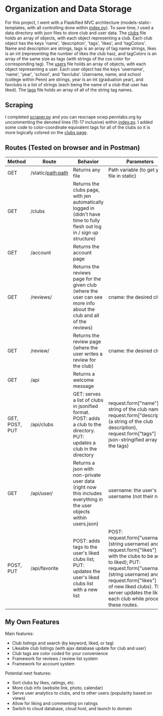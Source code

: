 # Organization and Data Storage
For this project, I went with a Flaskified MVC architecture (models-static-templates, with all controlling done within [index.py](index.py)).
To save time, I used a data directory with json files to store club and user data.
The [clubs](data/clubs.json) file holds an array of objects, with each object representing a club.  Each club object has the keys 'name', 'description', 'tags', 'likes', and 'tagColors'.  Name and description are strings, tags is an array of tag name strings, likes is an int (representing the number of likes the club has), and tagColors is an array of the same size as tags (with strings of the css color for corresponding tag).
The [users](data/users.json) file holds an array of objects, with each object representing a user.  Each user object has the keys 'username', 'name', 'year', 'school', and 'favclubs'.  Username, name, and school (college within Penn) are strings, year is an int (graduation year), and favclubs is a list of strings (each being the name of a club that user has liked).
The [tags](data/tags.json) file holds an array of all of the string tag names.

## Scraping
I completed [scraper.py](models/scraper.py) and you can rescrape ocwp.pennlabs.org by uncommenting the denoted lines (15-17 inclusive) within [index.py](index.py).  I added some code to color-coordinate equivalent tags for all of the clubs so it is more logically colored on the [clubs page](templates/clubs.html).

## Routes (Tested on browser and in Postman)
| Method         | Route                | Behavior                                                                                                                    | Parameters                                                                                                                                                                                                                                                                                              | Returns                                                                                                                                                              |
|----------------|----------------------|-----------------------------------------------------------------------------------------------------------------------------|---------------------------------------------------------------------------------------------------------------------------------------------------------------------------------------------------------------------------------------------------------------------------------------------------------|----------------------------------------------------------------------------------------------------------------------------------------------------------------------|
| GET            | /static/<path:path>  | Returns any file                                                                                                            | Path variable (to get your file in static)                                                                                                                                                                                                                                                              | js or css                                                                                                                                                            |
| GET            | /clubs               | Returns the clubs page, with jen automatically logged in (didn't have time to fully flesh out log in / sign up structure)   |                                                                                                                                                                                                                                                                                                         | html                                                                                                                                                                 |
| GET            | /account             | Returns the account page                                                                                                    |                                                                                                                                                                                                                                                                                                         | html                                                                                                                                                                 |
| GET            | /reviews/<cname>     | Returns the reviews page for the given club (where the user can see more info about the club and all of the reviews)        | cname: the desired club                                                                                                                                                                                                                                                                                 | html                                                                                                                                                                 |
| GET            | /review/<cname>      | Returns the review page (where the user writes a review for the club)                                                       | cname: the desired club                                                                                                                                                                                                                                                                                 | html                                                                                                                                                                 |
| GET            | /api                 | Returns a welcome message                                                                                                   |                                                                                                                                                                                                                                                                                                         | text                                                                                                                                                                 |
| GET, POST, PUT | /api/clubs           | GET: serves a list of clubs in jsonified format.  POST: adds a club to the directory.  PUT: updates a club in the directory | request.form["name"] (a string of the club name), request.form["description"] (a string of the club description), request.form["tags"] (a json-stringified array of the tags)                                                                                                                           | GET: clubs json; POST: success(The club "'+name+'" was added to our database successfuly.), failure(The club "'+name+'" already exists in our database (add failed). |
| GET            | /api/user/<username> | Returns a json with non-private user data (right now this includes everything in the user objects within users.json)        | username: the user's username (not their name)                                                                                                                                                                                                                                                          | json                                                                                                                                                                 |
| POST, PUT      | /api/favorite        | POST: adds tags to the user's liked clubs list; PUT: updates the user's liked clubs list with a new list                    | POST: request.form["username"] (string username) and request.form["likes"] (list with the clubs to be added to liked); PUT: request.form["username"] (string username) and request.form["likes"] (list of new liked clubs).  The server updates the likes for each club while processing these routes.  | success({"success": true})                                                                                                                                           |


## My Own Features
Main features:
- Club listings and search (by keyword, liked, or tag)</li>
- Likeable club listings (with ajax database update for club and user)</li>
- Club tags are color coded for your convenience</li>
- Framework for reviews / review list system</li>
- Framework for account system</li>

Potential next features:
- Sort clubs by likes, ratings, etc.</li>
- More club info (website link, photo, calendar)</li>
- Serve user analytics to clubs, and to other users (popularity based on views)</li>
- Allow for liking and commenting on ratings</li>
- Switch to cloud database, cloud host, and launch to domain</li>
